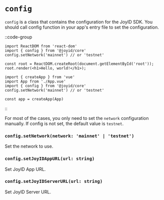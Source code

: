# `config`

`config` is a class that contains the configuration for the JoyID SDK. You should call config function in your app's entry file to set the configuration.

::code-group

```js{2,3} [React App]
import ReactDOM from 'react-dom'
import { config } from '@joyid/core'
config.setNetwork('mainnet') // or 'testnet'

const root = ReactDOM.createRoot(document.getElementById('root'));
root.render(<h1>Hello, world!</h1>);
```

```js{3,4} [Vue App]
import { createApp } from 'vue'
import App from './App.vue'
import { config } from '@joyid/core'
config.setNetwork('mainnet') // or 'testnet'

const app = createApp(App)
```

::

For most of the cases, you only need to set the `network` configuration manually. If config is not set, the default value is `testnet`.

### `config.setNetwork(network: 'mainnet' | 'testnet')`

Set the network to use.

### `config.setJoyIDAppURL(url: string)`

Set JoyID App URL.

### `config.setJoyIDServerURL(url: string)`

Set JoyID Server URL.
